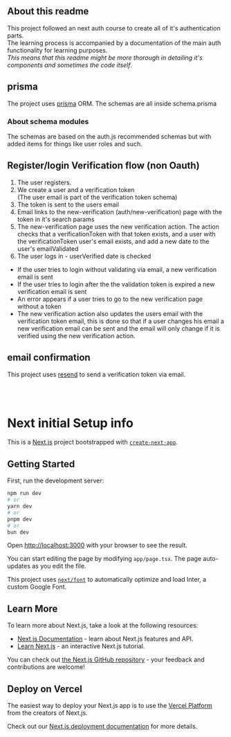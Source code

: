 ## About this readme

This project followed an next auth course to create all of it's authentication parts.</br>
The learning process is accompanied by a documentation of the main auth functionality for learning purposes. <br/>
_This means that this readme might be more thorough in detailing it's components and sometimes the code itself_.

## prisma

The project uses [prisma](https://www.prisma.io/) ORM. The schemas are all inside schema.prisma

### About schema modules

The schemas are based on the auth.js recommended schemas but with added items for things like user roles and such.

## Register/login Verification flow (non Oauth)

1. The user registers.
2. We create a user and a verification token </br>
   (The user email is part of the verification token schema)
3. The token is sent to the users email
4. Email links to the new-verification (auth/new-verification) page with the token in it's search params
5. The new-verification page uses the new verification action. The action checks that a verificationToken with that token exists, and a user with the verificationToken user's email exists, and add a new date to the user's emailValidated
6. The user logs in - userVerified date is checked

- If the user tries to login without validating via email, a new verification email is sent
- If the user tries to login after the the validation token is expired a new verification email is sent
- An error appears if a user tries to go to the new verification page without a token
- The new verification action also updates the users email with the verification token email, this is done so that if a user changes his email a new verification email can be sent and the email will only change if it is verified using the new verification action.

## email confirmation

This project uses [resend](https://resend.com/) to send a verification token via email.</br>

<br/>
<br/>

# Next initial Setup info

This is a [Next.js](https://nextjs.org/) project bootstrapped with [`create-next-app`](https://github.com/vercel/next.js/tree/canary/packages/create-next-app).

## Getting Started

First, run the development server:

```bash
npm run dev
# or
yarn dev
# or
pnpm dev
# or
bun dev
```

Open [http://localhost:3000](http://localhost:3000) with your browser to see the result.

You can start editing the page by modifying `app/page.tsx`. The page auto-updates as you edit the file.

This project uses [`next/font`](https://nextjs.org/docs/basic-features/font-optimization) to automatically optimize and load Inter, a custom Google Font.

## Learn More

To learn more about Next.js, take a look at the following resources:

- [Next.js Documentation](https://nextjs.org/docs) - learn about Next.js features and API.
- [Learn Next.js](https://nextjs.org/learn) - an interactive Next.js tutorial.

You can check out [the Next.js GitHub repository](https://github.com/vercel/next.js/) - your feedback and contributions are welcome!

## Deploy on Vercel

The easiest way to deploy your Next.js app is to use the [Vercel Platform](https://vercel.com/new?utm_medium=default-template&filter=next.js&utm_source=create-next-app&utm_campaign=create-next-app-readme) from the creators of Next.js.

Check out our [Next.js deployment documentation](https://nextjs.org/docs/deployment) for more details.
